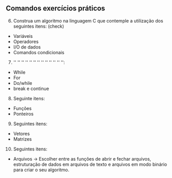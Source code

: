 ## Comandos exercícios práticos

6. Construa um algoritmo na linguagem C que contemple a utilização dos seguintes itens: (check)
- Variáveis
- Operadores
- I/O de dados
- Comandos condicionais

7. '' '' '' '' '' '' '' '' '' '' '' '' '':
- While
- For
- Do/while
- break e continue

8. Seguinte itens:
- Funções
- Ponteiros

9. Seguintes itens:
- Vetores
- Matrizes

10. Seguintes itens:
- Arquivos -> Escolher entre as funções de abrir e fechar arquivos, estruturação de dados em arquivos de texto e arquivos em modo binário para criar o seu algoritmo.
